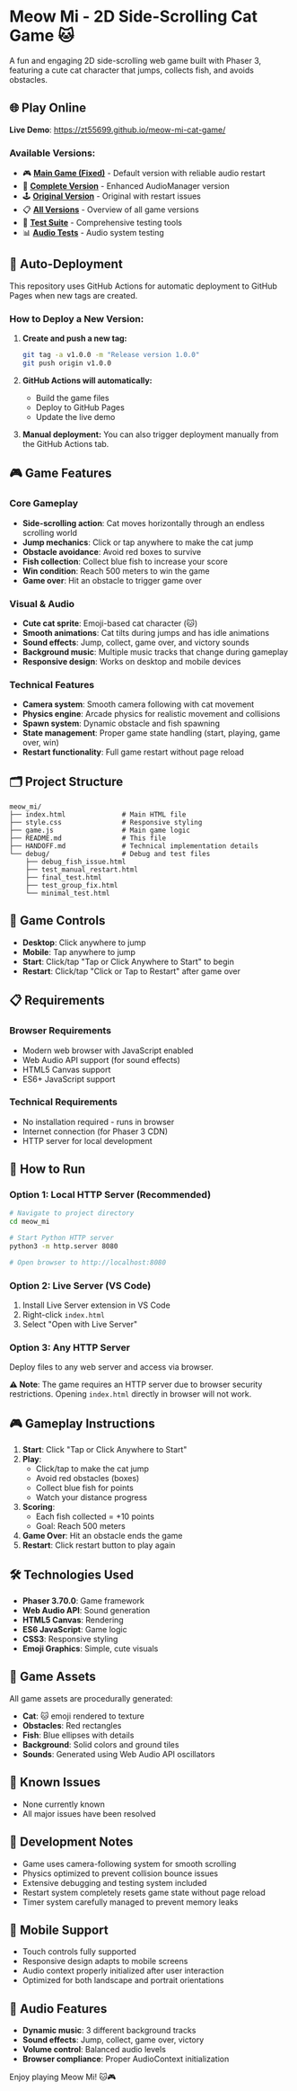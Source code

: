 # Meow Mi - 2D Side-Scrolling Cat Game 🐱

A fun and engaging 2D side-scrolling web game built with Phaser 3, featuring a cute cat character that jumps, collects fish, and avoids obstacles.

## 🌐 Play Online

**Live Demo**: https://zt55699.github.io/meow-mi-cat-game/

### Available Versions:
- 🎮 [**Main Game (Fixed)**](https://zt55699.github.io/meow-mi-cat-game/) - Default version with reliable audio restart
- 🚀 [**Complete Version**](https://zt55699.github.io/meow-mi-cat-game/complete.html) - Enhanced AudioManager version
- 🕹️ [**Original Version**](https://zt55699.github.io/meow-mi-cat-game/original.html) - Original with restart issues
- 📋 [**All Versions**](https://zt55699.github.io/meow-mi-cat-game/info.html) - Overview of all game versions
- 🧪 [**Test Suite**](https://zt55699.github.io/meow-mi-cat-game/test.html) - Comprehensive testing tools
- 📊 [**Audio Tests**](https://zt55699.github.io/meow-mi-cat-game/test_audio_system.html) - Audio system testing

## 🚀 Auto-Deployment

This repository uses GitHub Actions for automatic deployment to GitHub Pages when new tags are created.

### How to Deploy a New Version:

1. **Create and push a new tag:**
   ```bash
   git tag -a v1.0.0 -m "Release version 1.0.0"
   git push origin v1.0.0
   ```

2. **GitHub Actions will automatically:**
   - Build the game files
   - Deploy to GitHub Pages
   - Update the live demo

3. **Manual deployment:**
   You can also trigger deployment manually from the GitHub Actions tab.

## 🎮 Game Features

### Core Gameplay
- **Side-scrolling action**: Cat moves horizontally through an endless scrolling world
- **Jump mechanics**: Click or tap anywhere to make the cat jump
- **Obstacle avoidance**: Avoid red boxes to survive
- **Fish collection**: Collect blue fish to increase your score
- **Win condition**: Reach 500 meters to win the game
- **Game over**: Hit an obstacle to trigger game over

### Visual & Audio
- **Cute cat sprite**: Emoji-based cat character (🐱)
- **Smooth animations**: Cat tilts during jumps and has idle animations
- **Sound effects**: Jump, collect, game over, and victory sounds
- **Background music**: Multiple music tracks that change during gameplay
- **Responsive design**: Works on desktop and mobile devices

### Technical Features
- **Camera system**: Smooth camera following with cat movement
- **Physics engine**: Arcade physics for realistic movement and collisions
- **Spawn system**: Dynamic obstacle and fish spawning
- **State management**: Proper game state handling (start, playing, game over, win)
- **Restart functionality**: Full game restart without page reload

## 🗂️ Project Structure

```
meow_mi/
├── index.html              # Main HTML file
├── style.css               # Responsive styling
├── game.js                 # Main game logic
├── README.md               # This file
├── HANDOFF.md              # Technical implementation details
└── debug/                  # Debug and test files
    ├── debug_fish_issue.html
    ├── test_manual_restart.html
    ├── final_test.html
    ├── test_group_fix.html
    └── minimal_test.html
```

## 🎯 Game Controls

- **Desktop**: Click anywhere to jump
- **Mobile**: Tap anywhere to jump
- **Start**: Click/tap "Tap or Click Anywhere to Start" to begin
- **Restart**: Click/tap "Click or Tap to Restart" after game over

## 📋 Requirements

### Browser Requirements
- Modern web browser with JavaScript enabled
- Web Audio API support (for sound effects)
- HTML5 Canvas support
- ES6+ JavaScript support

### Technical Requirements
- No installation required - runs in browser
- Internet connection (for Phaser 3 CDN)
- HTTP server for local development

## 🚀 How to Run

### Option 1: Local HTTP Server (Recommended)
```bash
# Navigate to project directory
cd meow_mi

# Start Python HTTP server
python3 -m http.server 8080

# Open browser to http://localhost:8080
```

### Option 2: Live Server (VS Code)
1. Install Live Server extension in VS Code
2. Right-click `index.html`
3. Select "Open with Live Server"

### Option 3: Any HTTP Server
Deploy files to any web server and access via browser.

**⚠️ Note**: The game requires an HTTP server due to browser security restrictions. Opening `index.html` directly in browser will not work.

## 🎮 Gameplay Instructions

1. **Start**: Click "Tap or Click Anywhere to Start"
2. **Play**: 
   - Click/tap to make the cat jump
   - Avoid red obstacles (boxes)
   - Collect blue fish for points
   - Watch your distance progress
3. **Scoring**:
   - Each fish collected = +10 points
   - Goal: Reach 500 meters
4. **Game Over**: Hit an obstacle ends the game
5. **Restart**: Click restart button to play again

## 🛠️ Technologies Used

- **Phaser 3.70.0**: Game framework
- **Web Audio API**: Sound generation
- **HTML5 Canvas**: Rendering
- **ES6 JavaScript**: Game logic
- **CSS3**: Responsive styling
- **Emoji Graphics**: Simple, cute visuals

## 🎨 Game Assets

All game assets are procedurally generated:
- **Cat**: 🐱 emoji rendered to texture
- **Obstacles**: Red rectangles
- **Fish**: Blue ellipses with details
- **Background**: Solid colors and ground tiles
- **Sounds**: Generated using Web Audio API oscillators

## 🐛 Known Issues

- None currently known
- All major issues have been resolved

## 🔧 Development Notes

- Game uses camera-following system for smooth scrolling
- Physics optimized to prevent collision bounce issues
- Extensive debugging and testing system included
- Restart system completely resets game state without page reload
- Timer system carefully managed to prevent memory leaks

## 📱 Mobile Support

- Touch controls fully supported
- Responsive design adapts to mobile screens
- Audio context properly initialized after user interaction
- Optimized for both landscape and portrait orientations

## 🎵 Audio Features

- **Dynamic music**: 3 different background tracks
- **Sound effects**: Jump, collect, game over, victory
- **Volume control**: Balanced audio levels
- **Browser compliance**: Proper AudioContext initialization

Enjoy playing Meow Mi! 🐱🎮